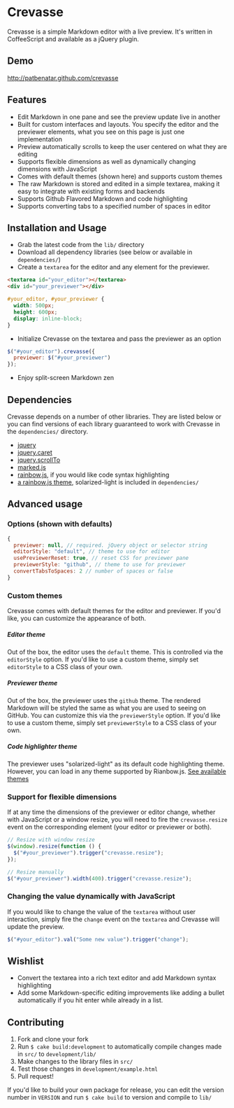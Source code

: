 # Crevasse

Crevasse is a simple Markdown editor with a live preview. It's written in
CoffeeScript and available as a jQuery plugin.

## Demo

http://patbenatar.github.com/crevasse

## Features

* Edit Markdown in one pane and see the preview update live in another
* Built for custom interfaces and layouts. You specify the editor and the
previewer elements, what you see on this page is just one implementation
* Preview automatically scrolls to keep the user centered on what they are
editing
* Supports flexible dimensions as well as dynamically changing dimensions with
JavaScript
* Comes with default themes (shown here) and supports custom themes
* The raw Markdown is stored and edited in a simple textarea, making it easy to
integrate with existing forms and backends
* Supports Github Flavored Markdown and code highlighting
* Supports converting tabs to a specified number of spaces in editor

## Installation and Usage

* Grab the latest code from the `lib/` directory
* Download all dependency libraries (see below or available in `dependencies/`)
* Create a `textarea` for the editor and any element for the previewer.

```html
<textarea id="your_editor"></textarea>
<div id="your_previewer"></div>
```

```css
#your_editor, #your_previewer {
  width: 500px;
  height: 600px;
  display: inline-block;
}
```

* Initialize Crevasse on the textarea and pass the previewer as an option

```javascript
$("#your_editor").crevasse({
  previewer: $("#your_previewer")
});
```

* Enjoy split-screen Markdown zen

## Dependencies

Crevasse depends on a number of other libraries. They are listed below or you
can find versions of each library guaranteed to work with Crevasse in the
`dependencies/` directory.

* [jquery](http://jquery.com)
* [jquery.caret](https://github.com/patbenatar/jquery-caret)
* [jquery.scrollTo](http://demos.flesler.com/jquery/scrollTo/)
* [marked.js](https://github.com/chjj/marked)
* [rainbow.js](https://github.com/ccampbell/rainbow), if you would like code syntax highlighting
* [a rainbow.js theme](https://github.com/ccampbell/rainbow/tree/master/themes), solarized-light is included in `dependencies/`

## Advanced usage

### Options (shown with defaults)

```javascript
{
  previewer: null, // required. jQuery object or selector string
  editorStyle: "default", // theme to use for editor
  usePreviewerReset: true, // reset CSS for previewer pane
  previewerStyle: "github", // theme to use for previewer
  convertTabsToSpaces: 2 // number of spaces or false
}
```

### Custom themes

Crevasse comes with default themes for the editor and previewer. If you'd like,
you can customize the appearance of both.

##### Editor theme

Out of the box, the editor uses the `default` theme. This is controlled via the
`editorStyle` option. If you'd like to use a custom theme, simply set `editorStyle`
to a CSS class of your own.

##### Previewer theme

Out of the box, the previewer uses the `github` theme. The rendered Markdown
will be styled the same as what you are used to seeing on GitHub. You can
customize this via the `previewerStyle` option. If you'd like to use a custom
theme, simply set `previewerStyle` to a CSS class of your own.

##### Code highlighter theme

The previewer uses "solarized-light" as its default code highlighting theme.
However, you can load in any theme supported by Rianbow.js. [See available themes](https://github.com/ccampbell/rainbow/tree/master/themes)

### Support for flexible dimensions

If at any time the dimensions of the previewer or editor change, whether with
JavaScript or a window resize, you will need to fire the `crevasse.resize` event
on the corresponding element (your editor or previewer or both).

```javascript
// Resize with window resize
$(window).resize(function () {
  $("#your_previewer").trigger("crevasse.resize");
});

// Resize manually
$("#your_previewer").width(400).trigger("crevasse.resize");
```

### Changing the value dynamically with JavaScript

If you would like to change the value of the `textarea` without user interaction,
simply fire the `change` event on the `textarea` and Crevasse will update the preview.

```javascript
$("#your_editor").val("Some new value").trigger("change");
```

## Wishlist

* Convert the textarea into a rich text editor and add Markdown syntax highlighting
* Add some Markdown-specific editing improvements like adding a bullet automatically
if you hit enter while already in a list.

## Contributing

1. Fork and clone your fork
1. Run `$ cake build:development` to automatically compile changes made in `src/` to `development/lib/`
1. Make changes to the library files in `src/`
1. Test those changes in `development/example.html`
1. Pull request!

If you'd like to build your own package for release, you can edit the version number
in `VERSION` and run `$ cake build` to version and compile to `lib/`